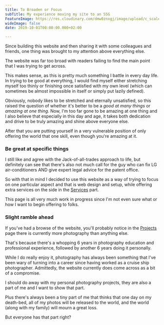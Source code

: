 ```yaml
---
title: To Broaden or Focus
subTitle: My experience moving my site to an SSG
FeatureImage: https://res.cloudinary.com/dmw0znxgj/image/upload/c_scale,h_800,x_0/v1543570464/traffic.jpg
wideImage: false
date: 2019-10-01T00:00:00.000+02:00

---
```

Since building this website and then sharing it with some colleagues and friends, one thing was brought to my attention above everything else.

The website was far too broad with readers failing to find the main point that I was trying to get across.

This makes sense, as this is pretty much something I battle in every day life. In trying to be good at everything, I would find myself either stretching myself too thinly or finishing once satisfied with my own level (which can sometimes be almost impossible in itself or simply put lazily defined).

Obviously, nobody likes to be stretched and eternally unsatisfied, so this raised the question of whether it's better to be a _good at many things_ or _amazing at one thing_. Now, I'm too far gone to be amazing at one thing and I also believe that especially in this day and age, it takes both dedication and drive to be truly amazing and shine above everyone else.

After that you are putting yourself in a very vulnerable position of only offering the world that one skill, even though you're amazing at it.

### Be great at specific things

I still like and agree with the Jack-of-all-trades approach to life, but definitely can see that there's also not much call for the guy who can fix LG air-conditioners AND give expert legal advice for the patent office.

So with that in mind I decided to use this website as a way of trying to focus on one particular aspect and that is web design and setup, while offering extra services on the side in the [Services](/services "Services") part.

This page is all very much work in progress since I'm not even sure what or how I want to begin offering to folks.

### Slight ramble ahead

If you've had a browse of the website, you'll probably notice in the [Projects](/projects "Projects") page there is currently more photography than anything else.

That's because there's a whopping 6 years in photography education and professional experience, followed by another 6 years doing it personally.

While I do really enjoy it, photography has always been something that I've been wary of turning into a career since having worked as a cruise ship photographer. Admittedly, the website currently does come across as a bit of a compromise.

I should do away with my personal photography projects, they are also a part of me and I want to show that part.

Plus there's always been a tiny part of me that thinks that one day on my death-bed, all of my photos will be released to the world, and the world (along with my family) will mourn a great loss.

But everyone has that part right?